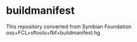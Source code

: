 # buildmanifest
This repository converted from Symbian Foundation oss+FCL+sftools+fbf+buildmanifest.hg

